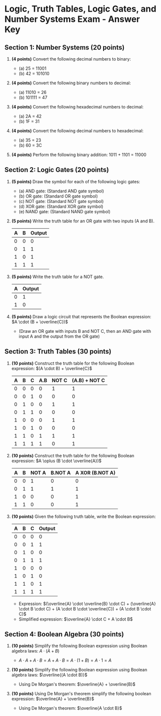 
# Logic, Truth Tables, Logic Gates, and Number Systems Exam - Answer Key

## Section 1: Number Systems (20 points)

1. **(4 points)** Convert the following decimal numbers to binary:
    * (a) 25 = 11001
    * (b) 42 = 101010

2. **(4 points)** Convert the following binary numbers to decimal:
    * (a) 11010 = 26
    * (b) 101111 = 47

3. **(4 points)** Convert the following hexadecimal numbers to decimal:
    * (a) 2A = 42
    * (b) 1F = 31

4. **(4 points)** Convert the following decimal numbers to hexadecimal:
    * (a) 35 = 23
    * (b) 60 = 3C

5. **(4 points)** Perform the following binary addition: 1011 + 1101 = 11000

## Section 2: Logic Gates (20 points)

1. **(5 points)** Draw the symbol for each of the following logic gates:
    * (a) AND gate: (Standard AND gate symbol)
    * (b) OR gate: (Standard OR gate symbol)
    * (c) NOT gate: (Standard NOT gate symbol)
    * (d) XOR gate: (Standard XOR gate symbol)
    * (e) NAND gate: (Standard NAND gate symbol)

2. **(5 points)** Write the truth table for an OR gate with two inputs (A and B).

    | A | B | Output |
    |---|---|--------|
    | 0 | 0 | 0      |
    | 0 | 1 | 1      |
    | 1 | 0 | 1      |
    | 1 | 1 | 1      |

3. **(5 points)** Write the truth table for a NOT gate.

    | A | Output |
    |---|--------|
    | 0 | 1      |
    | 1 | 0      |

4. **(5 points)** Draw a logic circuit that represents the Boolean expression: $A \cdot (B + \overline{C})$
    * (Draw an OR gate with inputs B and NOT C, then an AND gate with input A and the output from the OR gate)

## Section 3: Truth Tables (30 points)

1. **(10 points)** Construct the truth table for the following Boolean expression: $(A \cdot B) + \overline{C}$

    | A | B | C | A.B | NOT C | (A.B) + NOT C |
    |---|---|---|-----|-------|---------------|
    | 0 | 0 | 0 | 0   | 1     | 1             |
    | 0 | 0 | 1 | 0   | 0     | 0             |
    | 0 | 1 | 0 | 0   | 1     | 1             |
    | 0 | 1 | 1 | 0   | 0     | 0             |
    | 1 | 0 | 0 | 0   | 1     | 1             |
    | 1 | 0 | 1 | 0   | 0     | 0             |
    | 1 | 1 | 0 | 1   | 1     | 1             |
    | 1 | 1 | 1 | 1   | 0     | 1             |

2. **(10 points)** Construct the truth table for the following Boolean expression: $A \oplus (B \cdot \overline{A})$

    | A | B | NOT A | B.NOT A | A XOR (B.NOT A) |
    |---|---|-------|---------|-----------------|
    | 0 | 0 | 1     | 0       | 0               |
    | 0 | 1 | 1     | 1       | 1               |
    | 1 | 0 | 0     | 0       | 1               |
    | 1 | 1 | 0     | 0       | 1               |

3. **(10 points)** Given the following truth table, write the Boolean expression:

    | A | B | C | Output |
    |---|---|---|--------|
    | 0 | 0 | 0 | 0      |
    | 0 | 0 | 1 | 1      |
    | 0 | 1 | 0 | 0      |
    | 0 | 1 | 1 | 1      |
    | 1 | 0 | 0 | 0      |
    | 1 | 0 | 1 | 0      |
    | 1 | 1 | 0 | 1      |
    | 1 | 1 | 1 | 1      |

    * Expression: $(\overline{A} \cdot \overline{B} \cdot C) + (\overline{A} \cdot B \cdot C) + (A \cdot B \cdot \overline{C}) + (A \cdot B \cdot C)$
    * Simplified expression: $\overline{A} \cdot C + A \cdot B$

## Section 4: Boolean Algebra (30 points)

1. **(10 points)** Simplify the following Boolean expression using Boolean algebra laws: $A \cdot (A + B)$
    * $A \cdot A + A \cdot B = A + A \cdot B = A \cdot (1 + B) = A \cdot 1 = A$

2. **(10 points)** Simplify the following Boolean expression using Boolean algebra laws: $\overline{(A \cdot B)}$
    * Using De Morgan's theorem: $\overline{A} + \overline{B}$

3. **(10 points)** Using De Morgan's theorem simplify the following boolean expression: $\overline{A} + \overline{B}$
    * Using De Morgan's theorem: $\overline{A \cdot B}$
